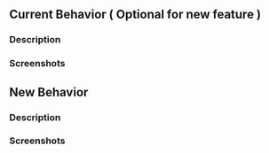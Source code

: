 ## Current Behavior ( Optional for new feature )
### Description

### Screenshots

## New Behavior
### Description

### Screenshots

